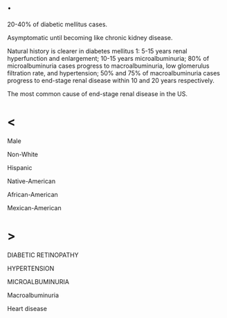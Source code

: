 # .

20-40% of diabetic mellitus cases.

Asymptomatic until becoming like chronic kidney disease.

Natural history is clearer in diabetes mellitus 1: 5-15 years renal hyperfunction and enlargement; 10-15 years microalbuminuria; 80% of microalbuminuria cases progress to macroalbuminuria, low glomerulus filtration rate, and hypertension; 50% and 75% of macroalbuminuria cases progress to end-stage renal disease within 10 and 20 years respectively.

The most common cause of end-stage renal disease in the US.

# <

Male

Non-White

Hispanic

Native-American

African-American

Mexican-American

# >

DIABETIC RETINOPATHY

HYPERTENSION

MICROALBUMINURIA

Macroalbuminuria

Heart disease
